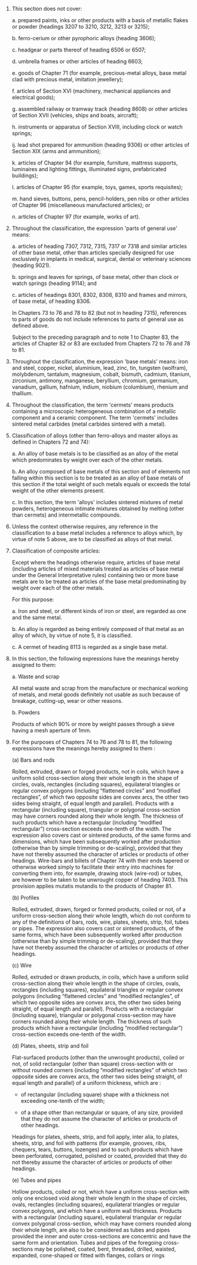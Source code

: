1. This section does not cover:

    a. prepared paints, inks or other products with a basis of metallic flakes or powder (headings 3207 to 3210, 3212, 3213 or 3215);
    
    b. ferro-cerium or other pyrophoric alloys (heading 3606);
    
    c. headgear or parts thereof of heading 6506 or 6507;
    
    d. umbrella frames or other articles of heading 6603;
    
    e. goods of Chapter 71 (for example, precious-metal alloys, base metal clad with precious metal, imitation jewellery);
    
    f. articles of Section XVI (machinery, mechanical appliances and electrical goods);
    
    g. assembled railway or tramway track (heading 8608) or other articles of Section XVII (vehicles, ships and boats, aircraft);
    
    h. instruments or apparatus of Section XVIII, including clock or watch springs;
    
    ij. lead shot prepared for ammunition (heading 9306) or other articles of Section XIX (arms and ammunition);
    
    k. articles of Chapter 94 (for example, furniture, mattress supports, luminaires and lighting fittings, illuminated signs, prefabricated buildings);
    
    l. articles of Chapter 95 (for example, toys, games, sports requisites);
    
    m. hand sieves, buttons, pens, pencil-holders, pen nibs or other articles of Chapter 96 (miscellaneous manufactured articles); 
    or
    
    n. articles of Chapter 97 (for example, works of art).

2. Throughout the classification, the expression 'parts of general use' means:

    a. articles of heading 7307, 7312, 7315, 7317 or 7318 and similar articles of other base metal, other than articles specially designed for use exclusively in implants in medical, surgical, dental or veterinary sciences (heading 9021).
    
    b. springs and leaves for springs, of base metal, other than clock or watch springs (heading 9114); and
    
    c. articles of headings 8301, 8302, 8308, 8310 and frames and mirrors, of base metal, of heading 8306. 
    
    In Chapters 73 to 76 and 78 to 82 (but not in heading 7315), references to parts of goods do not include references to parts of general use as defined above.
    
    Subject to the preceding paragraph and to note 1 to Chapter 83, the articles of Chapter 82 or 83 are excluded from Chapters 72 to 76 and 78 to 81.

3. Throughout the classification, the expression 'base metals' means: iron and steel, copper, nickel, aluminium, lead, zinc, tin, tungsten (wolfram), molybdenum, tantalum, magnesium, cobalt, bismuth, cadmium, titanium, zirconium, antimony, manganese, beryllium, chromium, germanium, vanadium, gallium, hafnium, indium, niobium (columbium), rhenium and thallium.

4. Throughout the classification, the term 'cermets' means products containing a microscopic heterogeneous combination of a metallic component and a ceramic component. The term 'cermets' includes sintered metal carbides (metal carbides sintered with a metal).

5. Classification of alloys (other than ferro-alloys and master alloys as defined in Chapters 72 and 74):

    a. An alloy of base metals is to be classified as an alloy of the metal which predominates by weight over each of the other metals.
    
    b. An alloy composed of base metals of this section and of elements not falling within this section is to be treated as an alloy of base metals of this section if the total weight of such metals equals or exceeds the total weight of the other elements present.
    
    c. In this section, the term 'alloys' includes sintered mixtures of metal powders, heterogeneous intimate mixtures obtained by melting (other than cermets) and intermetallic compounds.

6. Unless the context otherwise requires, any reference in the classification to a base metal includes a reference to alloys which, by virtue of note 5 above, are to be classified as alloys of that metal.

7. Classification of composite articles:

    Except where the headings otherwise require, articles of base metal (including articles of mixed materials treated as articles of base metal under the General Interpretative rules) containing two or more base metals are to be treated as articles of the base metal predominating by weight over each of the other metals.
    
    For this purpose:
    
    a. Iron and steel, or different kinds of iron or steel, are regarded as one and the same metal.
    
    b. An alloy is regarded as being entirely composed of that metal as an alloy of which, by virtue of note 5, it is classified.
    
    c. A cermet of heading 8113 is regarded as a single base metal.

8. In this section, the following expressions have the meanings hereby assigned to them:

    a. Waste and scrap
    
    All metal waste and scrap from the manufacture or mechanical working of metals, and metal goods definitely not usable as such because of breakage, cutting-up, wear or other reasons.
    
    b. Powders

    Products of which 90% or more by weight passes through a sieve having a mesh aperture of 1mm.

9. For the purposes of Chapters 74 to 76 and 78 to 81, the following expressions have the meanings hereby assigned to them :
 
    (a) Bars and rods 

    Rolled, extruded, drawn or forged products, not in coils, which have a uniform solid cross-section along their whole length in the shape of circles, ovals, rectangles (including squares), equilateral triangles or regular convex polygons (including “flattened circles” and “modified rectangles”, of which two opposite sides are convex arcs, the other two sides being straight, of equal length and parallel). Products with a rectangular (including square), triangular or polygonal cross-section may have corners rounded along their whole length. The thickness of such products which have a rectangular (including “modified rectangular”) cross-section exceeds one-tenth of the width. The expression also covers cast or sintered products, of the same forms and dimensions, which have been subsequently worked after production (otherwise than by simple trimming or de-scaling), provided that they have not thereby assumed the character of articles or products of other headings. 
    Wire-bars and billets of Chapter 74 with their ends tapered or otherwise worked simply to facilitate their entry into machines for converting them into, for example, drawing stock (wire-rod) or tubes, are however to be taken to be unwrought copper of heading 7403. This provision applies mutatis mutandis to the products of Chapter 81.

    (b) Profiles

    Rolled, extruded, drawn, forged or formed products, coiled or not, of a uniform cross-section along their whole length, which do not conform to any of the definitions of bars, rods, wire, plates, sheets, strip, foil, tubes or pipes. The expression also covers cast or sintered products, of the same forms, which have been subsequently worked after production (otherwise than by simple trimming or de-scaling), provided that they have not thereby assumed the character of articles or products of other headings. 

    (c) Wire

    Rolled, extruded or drawn products, in coils, which have a uniform solid cross-section along their whole length in the shape of circles, ovals, rectangles (including squares), equilateral triangles or    regular convex polygons (including “flattened circles” and “modified rectangles”, of which two opposite sides are convex arcs, the other two sides being straight, of equal length and parallel). Products with a rectangular (including square), triangular or polygonal cross-section may have corners rounded along their whole length. The thickness of such products which have a rectangular (including “modified rectangular”) cross-section exceeds one-tenth of the width.

    (d) Plates, sheets, strip and foil 
    
    Flat-surfaced products (other than the unwrought products), coiled or not, of solid rectangular (other than square) cross-section with or without rounded corners (including “modified rectangles” of which two opposite sides are convex arcs, the other two sides being straight, of equal length and parallel) of a uniform thickness, which are : 

    - of rectangular (including square) shape with a thickness not exceeding one-tenth of the width; 

    - of a shape other than rectangular or square, of any size, provided that they do not assume the character of articles or products of other headings. 

    Headings for plates, sheets, strip, and foil apply, inter alia, to plates, sheets, strip, and foil with patterns (for example, grooves, ribs, chequers, tears, buttons, lozenges) and to such products which have been perforated, corrugated, polished or coated, provided that they do not thereby assume the character of articles or products of other headings. 

    (e) Tubes and pipes

    Hollow products, coiled or not, which have a uniform cross-section with only one enclosed void along their whole length in the shape of circles, ovals, rectangles (including squares), equilateral triangles or regular convex polygons, and which have a uniform wall thickness. Products with a rectangular (including square), equilateral triangular or regular convex polygonal cross-section, which may have corners rounded along their whole length, are also to be considered as tubes and pipes provided the inner and outer cross-sections are concentric and have the same form and orientation. Tubes and pipes of the foregoing cross-sections may be polished, coated, bent, threaded, drilled, waisted, expanded, cone-shaped or fitted with flanges, collars or rings
